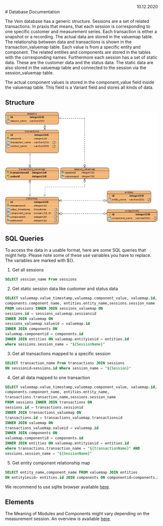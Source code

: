 <div style="text-align: right"> 10.12.2020 </div>
# Database Documentation

The Vein database has a generic structure. Sessions are a set of related transactions.
In praxis that means, that each session is corresponding to one specific customer and 
measurement series.
Each transaction is either a snapshot or a recording. The actual data are stored in the
valuemap table. The relationship between data and transactions is shown in the transaction_valuemap
table. Each value is from a specific entity and component. The related entities and components 
are stored in the tables with the corresponding names. 
Furthermore each session has a set of static data. These are the customer data and the status data.
The static data are also stored in the valuemap table and connected to the session via the session_valuemap table.

The actual component values is stored in the component_value field inside the valuemap table.
This field is a Variant field and stores all kinds of data.

## Structure

![](../images/ResultDb.jpg)


## SQL Queries

To access the data in a usable format, here are some SQL queries that might help.
Please note some of these use variables you have to replace.
The variables are marked with ${}.

1. Get all sessions
```sql
SELECT session_name From sessions
```

2. Get static session data like customer and status data
```sql
SELECT valuemap.value_timestamp,valuemap.component_value, valuemap.id,
components.component_name, entities.entity_name,sessions.session_name
FROM sessions INNER JOIN sessions_valuemap ON 
sessions.id = sessions_valuemap.sessionsid 
INNER JOIN valuemap ON 
sessions_valuemap.valueid = valuemap.id 
INNER JOIN components ON 
valuemap.componentid = components.id 
INNER JOIN entities ON valuemap.entityiesid = entities.id 
where sessions.session_name = "${SessionName}"
```

3. Get all transactions mapped to a specific session
```sql
SELECT transaction_name From transactions JOIN sessions
ON sessionid=sessions.id Where session_name = "${Session}"
```

4. Get all data mapped to one transaction
```sql
SELECT valuemap.value_timestamp,valuemap.component_value, valuemap.id,
components.component_name, entities.entity_name,
transactions.transaction_name,sessions.session_name
FROM sessions INNER JOIN transactions ON
sessions.id = transactions.sessionid 
INNER JOIN transactions_valuemap ON 
transactions.id = transactions_valuemap.transactionsid 
INNER JOIN valuemap ON 
transactions_valuemap.valueid = valuemap.id 
INNER JOIN components ON 
valuemap.componentid = components.id 
INNER JOIN entities ON valuemap.entityiesid = entities.id 
where transactions.transaction_name = "§{transactionName}" AND 
sessions.session_name = "${SessionName}"
```

5. Get entity component relationship map
```sql
SELECT entity_name,component_name FROM valuemap JOIN entities 
ON entityiesid= entities.id JOIN components ON componentid=components.id
```


We recommend to use sqlite browser available [here](https://sqlitebrowser.org/).

## Elements

The Meaning of Modules and Components might vary depending on the  measurement session.
An overview is available [here](../../../Devices/Documents/session-db-overview.md).

